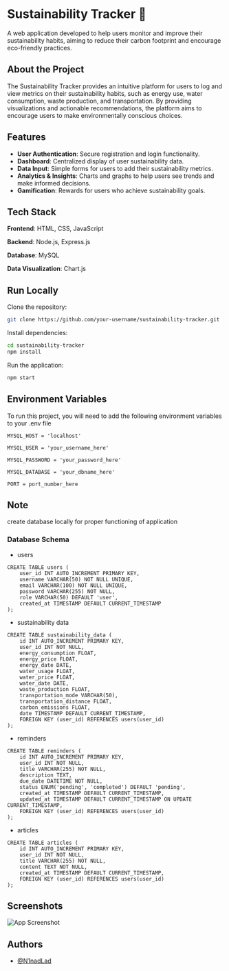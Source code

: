 
# Sustainability Tracker 🌱

A web application developed to help users monitor and improve their sustainability habits, aiming to reduce their carbon footprint and encourage eco-friendly practices.

## About the Project

The Sustainability Tracker provides an intuitive platform for users to log and view metrics on their sustainability habits, such as energy use, water consumption, waste production, and transportation. By providing visualizations and actionable recommendations, the platform aims to encourage users to make environmentally conscious choices.

## Features
* **User Authentication**: Secure registration and login functionality.
* **Dashboard**: Centralized display of user sustainability data.
* **Data Input**: Simple forms for users to add their sustainability metrics.
* **Analytics & Insights**: Charts and graphs to help users see trends and make informed decisions.
* **Gamification**: Rewards for users who achieve sustainability goals.
## Tech Stack

**Frontend**: HTML, CSS, JavaScript

**Backend**: Node.js, Express.js

**Database**: MySQL

**Data Visualization**: Chart.js

## Run Locally

Clone the repository:
```bash
git clone https://github.com/your-username/sustainability-tracker.git
```
Install dependencies:
```bash
cd sustainability-tracker
npm install
```
Run the application:
```bash
npm start
```

## Environment Variables

To run this project, you will need to add the following environment variables to your .env file

`MYSQL_HOST = 'localhost'`

`MYSQL_USER = 'your_username_here'`

`MYSQL_PASSWORD = 'your_password_here'`

`MYSQL_DATABASE = 'your_dbname_here'`

`PORT = port_number_here`
## Note

create database locally for proper functioning of application

### Database Schema 
* users
```
CREATE TABLE users (
    user_id INT AUTO_INCREMENT PRIMARY KEY,
    username VARCHAR(50) NOT NULL UNIQUE,
    email VARCHAR(100) NOT NULL UNIQUE,
    password VARCHAR(255) NOT NULL,
    role VARCHAR(50) DEFAULT 'user',
    created_at TIMESTAMP DEFAULT CURRENT_TIMESTAMP
);
```
* sustainability data
```
CREATE TABLE sustainability_data (
    id INT AUTO_INCREMENT PRIMARY KEY,
    user_id INT NOT NULL,
    energy_consumption FLOAT,
    energy_price FLOAT,
    energy_date DATE,
    water_usage FLOAT,
    water_price FLOAT,
    water_date DATE,
    waste_production FLOAT,
    transportation_mode VARCHAR(50),
    transportation_distance FLOAT,
    carbon_emissions FLOAT,
    date TIMESTAMP DEFAULT CURRENT_TIMESTAMP,
    FOREIGN KEY (user_id) REFERENCES users(user_id)
);
```
* reminders
```
CREATE TABLE reminders (
    id INT AUTO_INCREMENT PRIMARY KEY,
    user_id INT NOT NULL,
    title VARCHAR(255) NOT NULL,
    description TEXT,
    due_date DATETIME NOT NULL,
    status ENUM('pending', 'completed') DEFAULT 'pending',
    created_at TIMESTAMP DEFAULT CURRENT_TIMESTAMP,
    updated_at TIMESTAMP DEFAULT CURRENT_TIMESTAMP ON UPDATE CURRENT_TIMESTAMP,
    FOREIGN KEY (user_id) REFERENCES users(user_id)
);
```
* articles
```
CREATE TABLE articles (
    id INT AUTO_INCREMENT PRIMARY KEY,
    user_id INT NOT NULL,
    title VARCHAR(255) NOT NULL,
    content TEXT NOT NULL,
    created_at TIMESTAMP DEFAULT CURRENT_TIMESTAMP,
    FOREIGN KEY (user_id) REFERENCES users(user_id)
);
```
## Screenshots

![App Screenshot]()


## Authors

- [@N1nadLad](https://github.com/N1nadLad)


